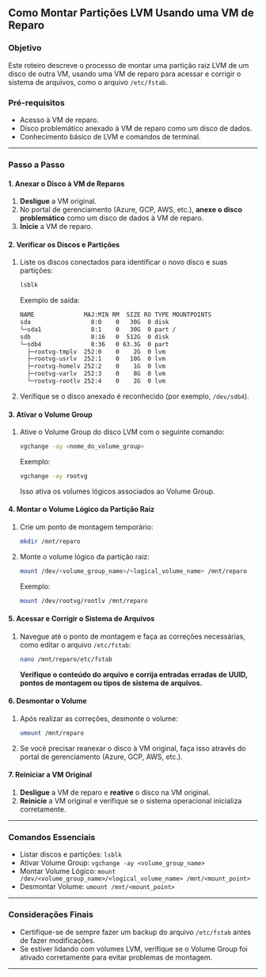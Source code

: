 ## **Como Montar Partições LVM Usando uma VM de Reparo**

### **Objetivo**
Este roteiro descreve o processo de montar uma partição raiz LVM de um disco de outra VM, usando uma VM de reparo para acessar e corrigir o sistema de arquivos, como o arquivo `/etc/fstab`.

### **Pré-requisitos**
- Acesso à VM de reparo.
- Disco problemático anexado à VM de reparo como um disco de dados.
- Conhecimento básico de LVM e comandos de terminal.

---

### **Passo a Passo**

#### **1. Anexar o Disco à VM de Reparos**
1. **Desligue** a VM original.
2. No portal de gerenciamento (Azure, GCP, AWS, etc.), **anexe o disco problemático** como um disco de dados à VM de reparo.
3. **Inicie** a VM de reparo.

#### **2. Verificar os Discos e Partições**
1. Liste os discos conectados para identificar o novo disco e suas partições:
   
   ```bash
   lsblk
   ```

   Exemplo de saída:

   ```bash
   NAME              MAJ:MIN RM  SIZE RO TYPE MOUNTPOINTS
   sda                 8:0    0   30G  0 disk 
   └─sda1              8:1    0   30G  0 part /
   sdb                 8:16   0  512G  0 disk
   └─sdb4              8:36   0 63.3G  0 part
     ├─rootvg-tmplv  252:0    0    2G  0 lvm  
     ├─rootvg-usrlv  252:1    0   10G  0 lvm  
     ├─rootvg-homelv 252:2    0    1G  0 lvm  
     ├─rootvg-varlv  252:3    0    8G  0 lvm  
     └─rootvg-rootlv 252:4    0    2G  0 lvm  
   ```

2. Verifique se o disco anexado é reconhecido (por exemplo, `/dev/sdb4`).

#### **3. Ativar o Volume Group**
1. Ative o Volume Group do disco LVM com o seguinte comando:

   ```bash
   vgchange -ay <nome_do_volume_group>
   ```

   Exemplo:

   ```bash
   vgchange -ay rootvg
   ```

   Isso ativa os volumes lógicos associados ao Volume Group.

#### **4. Montar o Volume Lógico da Partição Raiz**
1. Crie um ponto de montagem temporário:

   ```bash
   mkdir /mnt/reparo
   ```

2. Monte o volume lógico da partição raiz:

   ```bash
   mount /dev/<volume_group_name>/<logical_volume_name> /mnt/reparo
   ```

   Exemplo:

   ```bash
   mount /dev/rootvg/rootlv /mnt/reparo
   ```

#### **5. Acessar e Corrigir o Sistema de Arquivos**
1. Navegue até o ponto de montagem e faça as correções necessárias, como editar o arquivo `/etc/fstab`:

   ```bash
   nano /mnt/reparo/etc/fstab
   ```

   **Verifique o conteúdo do arquivo e corrija entradas erradas de UUID, pontos de montagem ou tipos de sistema de arquivos.**

#### **6. Desmontar o Volume**
1. Após realizar as correções, desmonte o volume:

   ```bash
   umount /mnt/reparo
   ```

2. Se você precisar reanexar o disco à VM original, faça isso através do portal de gerenciamento (Azure, GCP, AWS, etc.).

#### **7. Reiniciar a VM Original**
1. **Desligue** a VM de reparo e **reative** o disco na VM original.
2. **Reinicie** a VM original e verifique se o sistema operacional inicializa corretamente.

---

### **Comandos Essenciais**
- Listar discos e partições: `lsblk`
- Ativar Volume Group: `vgchange -ay <volume_group_name>`
- Montar Volume Lógico: `mount /dev/<volume_group_name>/<logical_volume_name> /mnt/<mount_point>`
- Desmontar Volume: `umount /mnt/<mount_point>`

---

### **Considerações Finais**
- Certifique-se de sempre fazer um backup do arquivo `/etc/fstab` antes de fazer modificações.
- Se estiver lidando com volumes LVM, verifique se o Volume Group foi ativado corretamente para evitar problemas de montagem.

--- 
